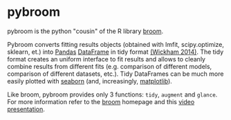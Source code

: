 # pybroom

pybroom is the python "cousin" of the R library [broom](https://github.com/dgrtwo/broom).

Pybroom converts fitting results objects (obtained with lmfit, scipy.optimize,
sklearn, et.) into [Pandas](http://pandas.pydata.org/)
[DataFrame](http://pandas.pydata.org/pandas-docs/stable/dsintro.html#dataframe)
in tidy format
[(Wickham 2014)](http://dx.doi.org/10.18637/jss.v059.i10).
The tidy format creates an uniform interface to fit results and allows to
cleanly combine results from different fits (e.g. comparison of different
models, comparison of different datasets, etc.). Tidy DataFrames can be
much more easily plotted with
[seaborn](https://web.stanford.edu/~mwaskom/software/seaborn/) (and, increasingly,
[matplotlib](http://matplotlib.org/)).

Like broom, pybroom provides only 3 functions: `tidy`, `augment` and `glance`.
For more information refer to the [broom](https://github.com/dgrtwo/broom)
homepage and this [video presentation](https://www.youtube.com/watch?v=eM3Ha0kTAz4).
